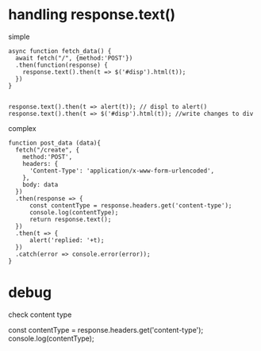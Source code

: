 # handling response.text()
simple

    async function fetch_data() {
      await fetch("/", {method:'POST'})
      .then(function(response) {
        response.text().then(t => $('#disp').html(t));
      })
    }    


    response.text().then(t => alert(t)); // displ to alert()
    response.text().then(t => $('#disp').html(t)); //write changes to div

complex

    function post_data (data){
      fetch("/create", {
        method:'POST',
        headers: {
          'Content-Type': 'application/x-www-form-urlencoded',
        },
        body: data
      })
      .then(response => {
          const contentType = response.headers.get('content-type');
          console.log(contentType);
          return response.text();
      })
      .then(t => {
          alert('replied: '+t);
      })
      .catch(error => console.error(error));
    }

# debug
check content type

  const contentType = response.headers.get('content-type');
  console.log(contentType);